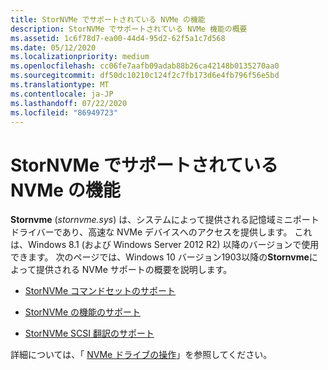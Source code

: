```yaml
---
title: StorNVMe でサポートされている NVMe の機能
description: StorNVMe でサポートされている NVMe 機能の概要
ms.assetid: 1c6f78d7-ea00-44d4-95d2-62f5a1c7d568
ms.date: 05/12/2020
ms.localizationpriority: medium
ms.openlocfilehash: cc06fe7aafb09adab88b26ca42148b0135270aa0
ms.sourcegitcommit: df50dc10210c124f2c7fb173d6e4fb796f56e5bd
ms.translationtype: MT
ms.contentlocale: ja-JP
ms.lasthandoff: 07/22/2020
ms.locfileid: "86949723"
---
```

# <a name="nvme-features-supported-by-stornvme"></a>StorNVMe でサポートされている NVMe の機能

**Stornvme** (*stornvme.sys*) は、システムによって提供される記憶域ミニポートドライバーであり、高速な NVMe デバイスへのアクセスを提供します。 これは、Windows 8.1 (および Windows Server 2012 R2) 以降のバージョンで使用できます。 次のページでは、Windows 10 バージョン1903以降の**Stornvme**によって提供される NVMe サポートの概要を説明します。

- [StorNVMe コマンドセットのサポート](stornvme-command-set-support.md)

- [StorNVMe の機能のサポート](stornvme-feature-support.md)

- [StorNVMe SCSI 翻訳のサポート](stornvme-scsi-translation-support.md)

詳細については、「 [NVMe ドライブの操作](https://docs.microsoft.com/windows/win32/fileio/working-with-nvme-devices#protocol-specific-queries)」を参照してください。
